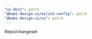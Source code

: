 ```yaml
---
"ui-docs": patch
"@bami-design-ui/eslint-config": patch
"@bami-design-ui/ui": patch
---
```


Repo/changeset
